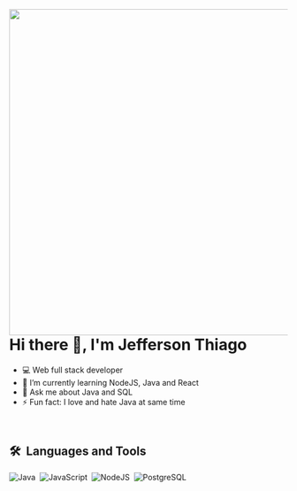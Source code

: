 <img align="right" height="590em" src="https://raw.githubusercontent.com/gist/Jeef-js/2556debca04dec24c9e317e58d85cd32/raw/59a65cbbfa0b5fa0480f1ed00a976d42d9c4a1ab/githubcard.svg" />

<h1 align="left">Hi there 👋, I'm Jefferson Thiago</h1>

- 💻 Web full stack developer
- 🌱 I’m currently learning NodeJS, Java and React
- 💬 Ask me about Java and SQL
- ⚡ Fun fact: I love and hate Java at same time

</br>

## 🛠️ &nbsp;Languages and Tools

![Java](https://img.shields.io/badge/-Java-05122A?style=flat&logo=java)&nbsp;
![JavaScript](https://img.shields.io/badge/-JavaScript-05122A?style=flat&logo=javascript)&nbsp;
![NodeJS](https://img.shields.io/badge/-NodeJS-05122A?style=flat&logo=node.js)&nbsp;
![PostgreSQL](https://img.shields.io/badge/-PostgreSQL-05122A?style=flat&logo=postgresql)&nbsp;
